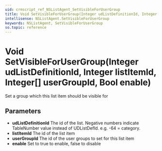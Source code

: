 ```yaml
---
uid: crmscript_ref_NSListAgent_SetVisibleForUserGroup
title: Void SetVisibleForUserGroup(Integer udListDefinitionId, Integer listItemId, Integer[] userGroupId, Bool enable)
intellisense: NSListAgent.SetVisibleForUserGroup
keywords: NSListAgent, SetVisibleForUserGroup
so.topic: reference
---
```


# Void SetVisibleForUserGroup(Integer udListDefinitionId, Integer listItemId, Integer[] userGroupId, Bool enable)

Set a group which this list item should be visible for

## Parameters

* **udListDefinitionId** The id of the list. Negative numbers indicate TableNumber value instead of UDListDefId. e.g. -64 = category.
* **listItemId** The id of the list item
* **userGroupId** The id of the user groups to set for this list item
* **enable** Set to true to enable, false to disable

